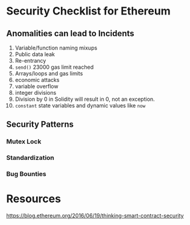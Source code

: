 # Security Checklist for Ethereum
## Anomalities can lead to Incidents 
1. Variable/function naming mixups  
2. Public data leak
3. Re-entrancy
4. `send()` 23000 gas limit reached
5. Arrays/loops and gas limits
6. economic attacks
7. variable overflow
8. integer divisions
9. Division by 0 in Solidity will result in 0, not an exception. 
10. `constant` state variables and dynamic values like `now`

## Security Patterns
### Mutex Lock
### Standardization
### Bug Bounties

# Resources
https://blog.ethereum.org/2016/06/19/thinking-smart-contract-security
